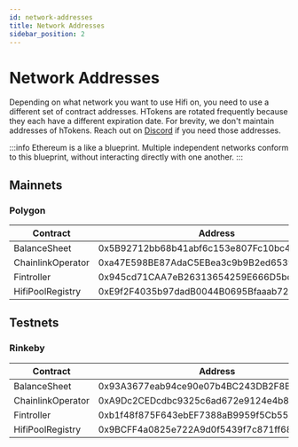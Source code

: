 ```yaml
---
id: network-addresses
title: Network Addresses
sidebar_position: 2
---
```


# Network Addresses

Depending on what network you want to use Hifi on, you need to use a different set of contract addresses.
HTokens are rotated frequently because they each have a different expiration date. For brevity, we don't maintain addresses of hTokens. Reach out on [Discord](https://discord.com/invite/mhtSRz6) if you need those addresses.

:::info
Ethereum is a like a blueprint. Multiple independent networks conform to this blueprint, without interacting directly with one another.
:::

## Mainnets

### Polygon

| Contract          | Address                                    |
| ----------------- | ------------------------------------------ |
| BalanceSheet      | 0x5B92712bb68b41abf6c153e807Fc10bc4a9e290d |
| ChainlinkOperator | 0xa47E598BE87AdaC5EBea3c9b9B2ed6539270c0EA |
| Fintroller        | 0x945cd71CAA7eB26313654259E666D5bcD3f46eFB |
| HifiPoolRegistry  | 0xE9f2F4035b97dadB0044B0695Bfaaab723F53b5a |

## Testnets

### Rinkeby

| Contract          | Address                                    |
| ----------------- | ------------------------------------------ |
| BalanceSheet      | 0x93A3677eab94ce90e07b4BC243DB2F8B1351c5B7 |
| ChainlinkOperator | 0xA9Dc2CEDcdbc9325c6ad672e9124e4b8318526e9 |
| Fintroller        | 0xb1f48f875F643ebEF7388aB9959f5Cb558341F10 |
| HifiPoolRegistry  | 0x9BCFF4a0825e722A9d0f5439f7c871ff68237DBC |
